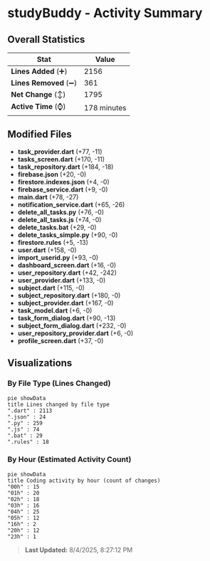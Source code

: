 # studyBuddy - Activity Summary 

## Overall Statistics

| Stat                   | Value                                                             |
| ---------------------- | ----------------------------------------------------------------- |
| **Lines Added** (➕)   | 2156                                          |
| **Lines Removed** (➖) | 361                                        |
| **Net Change** (↕)    | 1795                |
| **Active Time** (⌚)   | 178 minutes |


## Modified Files
- **task_provider.dart** (+77, -11)
- **tasks_screen.dart** (+170, -11)
- **task_repository.dart** (+184, -18)
- **firebase.json** (+20, -0)
- **firestore.indexes.json** (+4, -0)
- **firebase_service.dart** (+9, -0)
- **main.dart** (+78, -27)
- **notification_service.dart** (+65, -26)
- **delete_all_tasks.py** (+76, -0)
- **delete_all_tasks.js** (+74, -0)
- **delete_tasks.bat** (+29, -0)
- **delete_tasks_simple.py** (+90, -0)
- **firestore.rules** (+5, -13)
- **user.dart** (+158, -0)
- **import_userid.py** (+93, -0)
- **dashboard_screen.dart** (+16, -0)
- **user_repository.dart** (+42, -242)
- **user_provider.dart** (+133, -0)
- **subject.dart** (+115, -0)
- **subject_repository.dart** (+180, -0)
- **subject_provider.dart** (+167, -0)
- **task_model.dart** (+6, -0)
- **task_form_dialog.dart** (+90, -13)
- **subject_form_dialog.dart** (+232, -0)
- **user_repository_provider.dart** (+6, -0)
- **profile_screen.dart** (+37, -0)

## Visualizations

### By File Type (Lines Changed)

```mermaid
pie showData
title Lines changed by file type
".dart" : 2113
".json" : 24
".py" : 259
".js" : 74
".bat" : 29
".rules" : 18
```

### By Hour (Estimated Activity Count)

```mermaid
pie showData
title Coding activity by hour (count of changes)
"00h" : 15
"01h" : 20
"02h" : 18
"03h" : 16
"04h" : 25
"05h" : 12
"16h" : 2
"20h" : 12
"23h" : 1
```


> **Last Updated:** 8/4/2025, 8:27:12 PM
